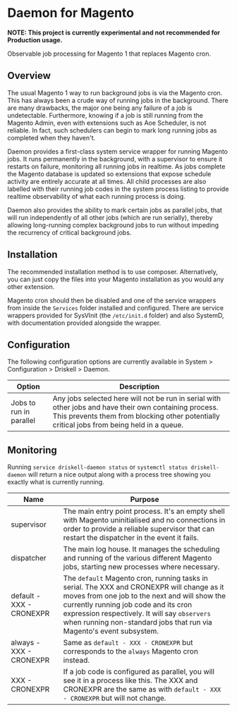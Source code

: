 # Daemon for Magento

**NOTE: This project is currently experimental and not recommended for Production usage.**

Observable job processing for Magento 1 that replaces Magento cron.

## Overview

The usual Magento 1 way to run background jobs is via the Magento cron. This has always been a crude way of running jobs in the background. There are many drawbacks, the major one being any failure of a job is undetectable. Furthermore, knowing if a job is still running from the Magento Admin, even with extensions such as Aoe Scheduler, is not reliable. In fact, such schedulers can begin to mark long running jobs as completed when they haven't.

Daemon provides a first-class system service wrapper for running Magento jobs. It runs permanently in the background, with a supervisor to ensure it restarts on failure, monitoring all running jobs in realtime. As jobs complete the Magento database is updated so extensions that expose schedule activity are entirely accurate at all times. All child processes are also labelled with their running job codes in the system process listing to provide realtime observability of what each running process is doing.

Daemon also provides the ability to mark certain jobs as parallel jobs, that will run independently of all other jobs (which are run serially), thereby allowing long-running complex background jobs to run without impeding the recurrency of critical background jobs.

## Installation

The recommended installation method is to use composer. Alternatively, you can just copy the files into your Magento installation as you would any other extension.

Magento cron should then be disabled and one of the service wrappers from inside the `Services` folder installed and configured. There are service wrappers provided for SysVInit (the `/etc/init.d` folder) and also SystemD, with documentation provided alongside the wrapper.

## Configuration

The following configuration options are currently available in System > Configuration > Driskell > Daemon.

Option | Description
--- | ---
Jobs to run in parallel | Any jobs selected here will not be run in serial with other jobs and have their own containing process. This prevents them from blocking other potentially critical jobs from being held in a queue.

## Monitoring

Running `service driskell-daemon status` or `systemctl status driskell-daemon` will return a nice output along with a process tree showing you exactly what is currently running.

Name | Purpose
--- | ---
supervisor | The main entry point process. It's an empty shell with Magento uninitialised and no connections in order to provide a reliable supervisor that can restart the dispatcher in the event it fails.
dispatcher | The main log house. It manages the scheduling and running of the various different Magento jobs, starting new processes where necessary.
default - XXX - CRONEXPR | The `default` Magento cron, running tasks in serial. The XXX and CRONEXPR will change as it moves from one job to the next and will show the currently running job code and its cron expression respectively. It will say `observers` when running non-standard jobs that run via Magento's event subsystem.
always - XXX - CRONEXPR | Same as `default - XXX - CRONEXPR` but corresponds to the `always` Magento cron instead.
XXX - CRONEXPR | If a job code is configured as parallel, you will see it in a process like this. The XXX and CRONEXPR are the same as with `default - XXX - CRONEXPR` but will not change.
